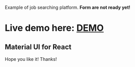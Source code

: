 Example of job searching platform.
**Form are not ready yet!**

# Live demo here: [DEMO](https://ampex.github.io/ofertyPracy//)

## Material UI for React

Hope you like it! Thanks!
